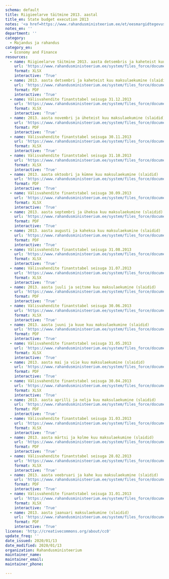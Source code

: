 ```yaml
---
schema: default
title: Riigieelarve täitmine 2013. aastal
title_en: State budget execution 2013
notes: '<a href=https://www.rahandusministeerium.ee/et/eesmargidtegevused/riigieelarve-ja-majandus/riigieelarve-ja-majandusulevaated>Riigieelarved</a>.'
notes_en: ''
department: ''
category:
  - Majandus ja rahandus
category_en:
  - Economy and Finance
resources:
  - name: Riigieelarve täitmine 2013. aasta detsembris ja kaheteist kuuga (tabel)
    url: 'https://www.rahandusministeerium.ee/system/files_force/document_files/2013_riigieelarve_taitmine_31-12-2013-22-04-2014_0.xlsx?download=1'
    format: XLSX
    interactive: 'True'
  - name: 2013. aasta detsembri ja kaheteist kuu maksulaekumine (slaidid)
    url: 'https://www.rahandusministeerium.ee/system/files_force/document_files/maksulaekumised_kodukale_detsember_002_2013.pdf?download=1'
    format: PDF
    interactive: 'True'
  - name: Välisvahendite finantstabel seisuga 31.12.2013
    url: 'https://www.rahandusministeerium.ee/system/files_force/document_files/koopia_failist_valisvahendid_seisuga_31.12.2013.xlsx?download=1'
    format: XLSX
    interactive: 'True'
  - name: 2013. aasta novembri ja üheteist kuu maksulaekumine (slaidid)
    url: 'https://www.rahandusministeerium.ee/system/files_force/document_files/maksulaekumised_kodukale_november_002_2013.pdf?download=1'
    format: PDF
    interactive: 'True'
  - name: Välisvahendite finantstabel seisuga 30.11.2013
    url: 'https://www.rahandusministeerium.ee/system/files_force/document_files/koopia_failist_valisvahendid_seisuga_30.11.2013.xlsx?download=1'
    format: XLSX
    interactive: 'True'
  - name: Välisvahendite finantstabel seisuga 31.10.2013
    url: 'https://www.rahandusministeerium.ee/system/files_force/document_files/koopia_failist_valisvahendid_seisuga_31.10.2013.xlsx?download=1'
    format: XLSX
    interactive: 'True'
  - name: 2013. aasta oktoobri ja kümne kuu maksulaekumine (slaidid)
    url: 'https://www.rahandusministeerium.ee/system/files_force/document_files/maksulaekumised_kodukale_oktoober_002_2013.pdf?download=1'
    format: PDF
    interactive: 'True'
  - name: Välisvahendite finantstabel seisuga 30.09.2013
    url: 'https://www.rahandusministeerium.ee/system/files_force/document_files/valisvahendid_seisuga_30.09.2013.xlsx?download=1'
    format: XLSX
    interactive: 'True'
  - name: 2013. aasta septembri ja üheksa kuu maksulaekumine (slaidid)
    url: 'https://www.rahandusministeerium.ee/system/files_force/document_files/maksulaekumised_kodukale_september_002_2013.pdf?download=1'
    format: PDF
    interactive: 'True'
  - name: 2013. aasta augusti ja kaheksa kuu maksulaekumine (slaidid)
    url: 'https://www.rahandusministeerium.ee/system/files_force/document_files/maksulaekumised_kodukale_august_003_2013.pdf?download=1'
    format: PDF
    interactive: 'True'
  - name: Välisvahendite finantstabel seisuga 31.08.2013
    url: 'https://www.rahandusministeerium.ee/system/files_force/document_files/koopia_failist_valisvahendid_seisuga_31.08.2013.xlsx?download=1'
    format: XLSX
    interactive: 'True'
  - name: Välisvahendite finantstabel seisuga 31.07.2013
    url: 'https://www.rahandusministeerium.ee/system/files_force/document_files/koopia_failist_valisvahendid_seisuga_31.07.2013.xlsx?download=1'
    format: XLSX
    interactive: 'True'
  - name: 2013. aasta juuli ja seitsme kuu maksulaekumine (slaidid)
    url: 'https://www.rahandusministeerium.ee/system/files_force/document_files/maksulaekumised_kodukale_juuli_003_2013.pdf?download=1'
    format: PDF
    interactive: 'True'
  - name: Välisvahendite finantstabel seisuga 30.06.2013
    url: 'https://www.rahandusministeerium.ee/system/files_force/document_files/koopia_failist_valisvahendid_seisuga_30.06.13.xlsx?download=1'
    format: XLSX
    interactive: 'True'
  - name: 2013. aasta juuni ja kuue kuu maksulaekumine (slaidid)
    url: 'https://www.rahandusministeerium.ee/system/files_force/document_files/maksulaekumised_kodukale_juuni_002_2013.pdf?download=1'
    format: PDF
    interactive: 'True'
  - name: Välisvahendite finantstabel seisuga 31.05.2013
    url: 'https://www.rahandusministeerium.ee/system/files_force/document_files/koopia_failist_valisvahendid_seisuga_31.05.2013.xlsx?download=1'
    format: XLSX
    interactive: 'True'
  - name: 2013. aasta mai ja viie kuu maksulaekumine (slaidid)
    url: 'https://www.rahandusministeerium.ee/system/files_force/document_files/maksulaekumised_kodukale_mai_003_2013.pdf?download=1'
    format: PDF
    interactive: 'True'
  - name: Välisvahendite finantstabel seisuga 30.04.2013
    url: 'https://www.rahandusministeerium.ee/system/files_force/document_files/koopia_failist_valisvahendid_seisuga_30.04.2013.xlsx?download=1'
    format: XLSX
    interactive: 'True'
  - name: 2013. aasta aprilli ja nelja kuu maksulaekumine (slaidid)
    url: 'https://www.rahandusministeerium.ee/system/files_force/document_files/maksulaekumised_kodukale_aprill_003_2013.pdf?download=1'
    format: PDF
    interactive: 'True'
  - name: Välisvahendite finantstabel seisuga 31.03.2013
    url: 'https://www.rahandusministeerium.ee/system/files_force/document_files/koopia_failist_valisvahendid_seisuga_31.03.2013.xlsx?download=1'
    format: XLSX
    interactive: 'True'
  - name: 2013. aasta märtsi ja kolme kuu maksulaekumine (slaidid)
    url: 'https://www.rahandusministeerium.ee/system/files_force/document_files/maksulaekumised_kodukale_marts_003_2013.pdf?download=1'
    format: PDF
    interactive: 'True'
  - name: Välisvahendite finantstabel seisuga 28.02.2013
    url: 'https://www.rahandusministeerium.ee/system/files_force/document_files/koopia_failist_valisvahendid_seisuga_28.02.2013.xlsx?download=1'
    format: XLSX
    interactive: 'True'
  - name: 2013. aasta veebruari ja kahe kuu maksulaekumine (slaidid)
    url: 'https://www.rahandusministeerium.ee/system/files_force/document_files/maksulaekumised_kodukale_veebruar_003_2013.pdf?download=1'
    format: PDF
    interactive: 'True'
  - name: Välisvahendite finantstabel seisuga 31.01.2013
    url: 'https://www.rahandusministeerium.ee/system/files_force/document_files/koopia_failist_valisvahendid_seisuga_31.01.2013.xlsx?download=1'
    format: XLSX
    interactive: 'True'
  - name: 2013. aasta jaanuari maksulaekumine (slaidid)
    url: 'https://www.rahandusministeerium.ee/system/files_force/document_files/maksulaekumised_kodukale_jaanuar_003_2013.pdf?download=1'
    format: PDF
    interactive: 'True'
license: 'http://creativecommons.org/about/cc0'
update_freq: ''
date_issued: 2020/01/13
date_modified: 2020/01/13
organization: Rahandusministeerium
maintainer_name: 
maintainer_email: 
maintainer_phone:

---
```

